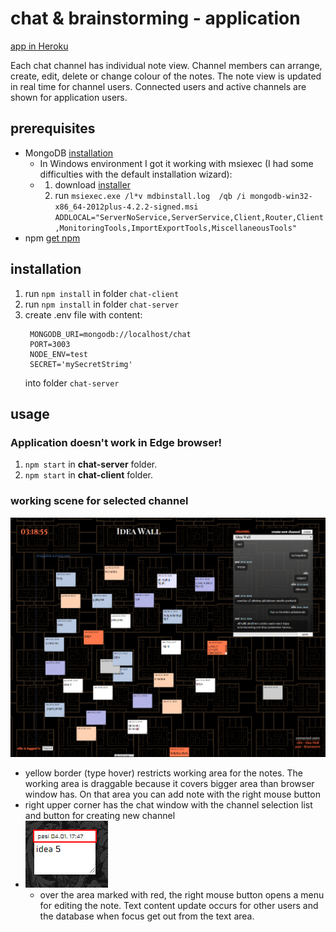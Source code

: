 # chat & brainstorming - application

[app in Heroku](https://dry-dusk-03720.herokuapp.com/)

Each chat channel has individual note view. Channel members can arrange, create, edit, delete or change colour of the notes. The note view is updated in real time for channel users. Connected users and active channels are shown for application users.

## prerequisites

* MongoDB [installation](https://docs.mongodb.com/manual/installation/)
  * In Windows environment I got it working with msiexec (I had some difficulties with the default installation wizard):
  * 1. download [installer](https://fastdl.mongodb.org/win32/mongodb-win32-x86_64-2012plus-4.2.2-signed.msi)
    1. run `msiexec.exe /l*v mdbinstall.log  /qb /i mongodb-win32-x86_64-2012plus-4.2.2-signed.msi ADDLOCAL="ServerNoService,ServerService,Client,Router,Client,MonitoringTools,ImportExportTools,MiscellaneousTools"`
* npm [get npm](https://www.npmjs.com/get-npm)

## installation

1. run `npm install` in folder `chat-client`
1. run `npm install` in folder `chat-server`
1. create .env file with content:
   ```
    MONGODB_URI=mongodb://localhost/chat
    PORT=3003
    NODE_ENV=test
    SECRET='mySecretStrimg'
   ```
    into folder `chat-server`

## usage

### Application doesn't work in Edge browser!

1. `npm start` in **chat-server** folder.
1. `npm start` in **chat-client** folder.

### working scene for selected channel

![Image of note view](https://github.com/altrangaj/Chat-Brainstorm/blob/master/images/UI.png)

* yellow border (type hover) restricts working area for the notes. The working area is draggable because it covers bigger area than browser window has. On that area you can add note with the right mouse button
* right upper corner has the chat window with the channel selection list and button for creating new channel
* ![Image of UI](https://github.com/altrangaj/Chat-Brainstorm/blob/master/images/note.jpg)
  * over the area marked with red, the right mouse button opens a menu for editing the note. Text content update occurs for other users and the database when focus get out from the text area.
